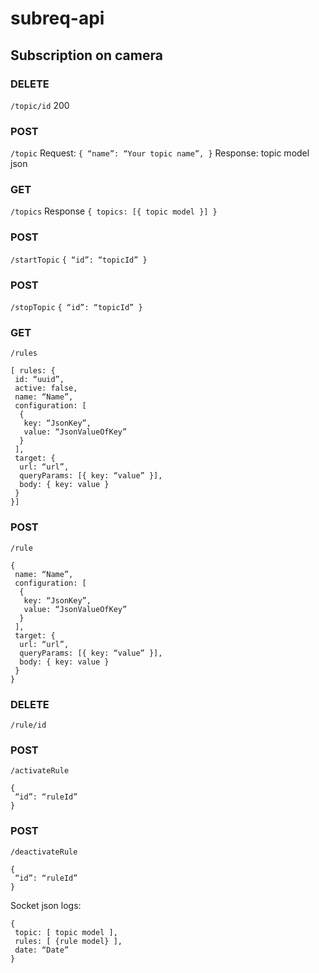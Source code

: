# subreq-api


## Subscription on camera

### DELETE
`/topic/id`
200

### POST
`/topic`
Request: 
`{
 “name”: “Your topic name”,
}`
Response: topic model json


### GET
`/topics`
Response `{ topics: [{ topic model }] }`

### POST
`/startTopic`
`{
 “id”: “topicId”
}`

### POST
`/stopTopic`
`{
 “id”: “topicId”
}`

### GET 
`/rules`
```
[ rules: {
 id: “uuid”,
 active: false,
 name: “Name”,
 configuration: [
  {
   key: “JsonKey”,
   value: “JsonValueOfKey”
  }
 ],
 target: {
  url: “url”,
  queryParams: [{ key: “value” }],
  body: { key: value }
 }
}]
```

### POST
`/rule`
```
{
 name: “Name”,
 configuration: [
  {
   key: “JsonKey”,
   value: “JsonValueOfKey”
  }
 ],
 target: {
  url: “url”,
  queryParams: [{ key: “value” }],
  body: { key: value }
 }
}
```

### DELETE
`/rule/id`

### POST
`/activateRule`
```
{
 “id”: “ruleId”
}
```

### POST
`/deactivateRule`
```
{
 “id”: “ruleId”
}
```

Socket json logs:
```
{
 topic: [ topic model ],
 rules: [ {rule model} ],
 date: “Date”
}
```
